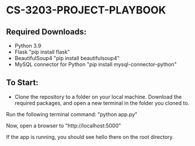 # CS-3203-PROJECT-PLAYBOOK
## Required Downloads:
- Python 3.9
- Flask
"pip install flask"
- BeautifulSoup4
"pip install beautifulsoup4"
- MySQL connector for Python
"pip install mysql-connector-python"

## To Start:
- Clone the repository to a folder on your local machine. Download the required packages, and open a new terminal in the folder you cloned to.

Run the following terminal command:
"python app.py"

Now, open a browser to 
"http://localhost:5000"

If the app is running, you should see hello there on the root directory.